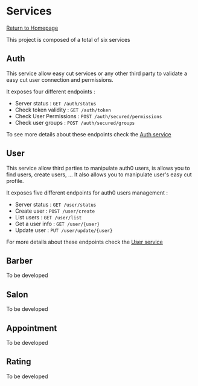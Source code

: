 # Services

[Return to Homepage](../README.md)

This project is composed of a total of six services

## Auth

This service allow easy cut services or any other third party to validate a easy cut user connection and permissions.

It exposes four different endpoints :

* Server status : `GET /auth/status`
* Check token validity : `GET /auth/token` 
* Check User Permissions : `POST /auth/secured/permissions`
* Check user groups : `POST /auth/secured/groups`

To see more details about these endpoints check the [Auth service](auth/README.md)

## User

This service allow third parties to manipulate auth0 users, is allows you to find users,
create users, ...
It also allows you to manipulate user's easy cut profile.

It exposes five different endpoints for auth0 users management :

* Server status : `GET /user/status`
* Create user : `POST /user/create`
* List users : `GET /user/list`
* Get a user info : `GET /user/{user}`
* Update user : `PUT /user/update/{user}`

For more details about these endpoints check the [User service](user/README.md)

## Barber

To be developed

## Salon

To be developed

## Appointment

To be developed

## Rating

To be developed
